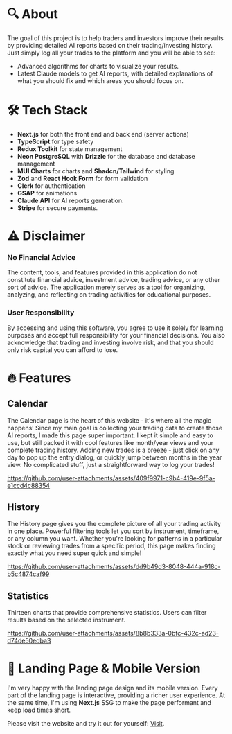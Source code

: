 # 🔍 About
The goal of this project is to help traders and investors improve their results by providing detailed AI reports based on their trading/investing history. Just simply log all your trades to the platform and you will be able to see:

- Advanced algorithms for charts to visualize your results.
- Latest Claude models to get AI reports, with detailed explanations of what you should fix and which areas you should focus on.

# 🛠️ Tech Stack

- **Next.js** for both the front end and back end (server actions)  
- **TypeScript** for type safety  
- **Redux Toolkit** for state management  
- **Neon PostgreSQL** with **Drizzle** for the database and database management  
- **MUI Charts** for charts and **Shadcn/Tailwind** for styling  
- **Zod** and **React Hook Form** for form validation  
- **Clerk** for authentication  
- **GSAP** for animations
- **Claude API** for AI reports generation.
- **Stripe** for secure payments.

# ⚠️ Disclaimer

### No Financial Advice

The content, tools, and features provided in this application do not constitute financial advice, investment advice, trading advice, or any other sort of advice. The application merely serves as a tool for organizing, analyzing, and reflecting on trading activities for educational purposes.

### User Responsibility

By accessing and using this software, you agree to use it solely for learning purposes and accept full responsibility for your financial decisions. You also acknowledge that trading and investing involve risk, and that you should only risk capital you can afford to lose.

# 🔥 Features

## Calendar
The Calendar page is the heart of this website - it's where all the magic happens! Since my main goal is collecting your trading data to create those AI reports, I made this page super important. I kept it simple and easy to use, but still packed it with cool features like month/year views and your complete trading history. Adding new trades is a breeze - just click on any day to pop up the entry dialog, or quickly jump between months in the year view. No complicated stuff, just a straightforward way to log your trades!


https://github.com/user-attachments/assets/409f9971-c9b4-419e-9f5a-e1ccd4c88354


## History
The History page gives you the complete picture of all your trading activity in one place. Powerful filtering tools let you sort by instrument, timeframe, or any column you want. Whether you're looking for patterns in a particular stock or reviewing trades from a specific period, this page makes finding exactly what you need super quick and simple!


https://github.com/user-attachments/assets/dd9b49d3-8048-444a-918c-b5c4874caf99


## Statistics
Thirteen charts that provide comprehensive statistics. Users can filter results based on the selected instrument.


https://github.com/user-attachments/assets/8b8b333a-0bfc-432c-ad23-d74de50edba3


# 📱 Landing Page & Mobile Version

I'm very happy with the landing page design and its mobile version. Every part of the landing page is interactive, providing a richer user experience. At the same time, I'm using **Next.js** SSG to make the page performant and keep load times short.

Please visit the website and try it out for yourself: [Visit](https://tradejournal.one).








